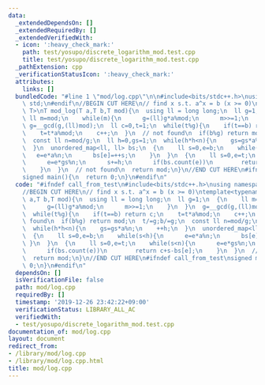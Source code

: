 ```yaml
---
data:
  _extendedDependsOn: []
  _extendedRequiredBy: []
  _extendedVerifiedWith:
  - icon: ':heavy_check_mark:'
    path: test/yosupo/discrete_logarithm_mod.test.cpp
    title: test/yosupo/discrete_logarithm_mod.test.cpp
  _pathExtension: cpp
  _verificationStatusIcon: ':heavy_check_mark:'
  attributes:
    links: []
  bundledCode: "#line 1 \"mod/log.cpp\"\n\n#include<bits/stdc++.h>\nusing namespace\
    \ std;\n#endif\n//BEGIN CUT HERE\n// find x s.t. a^x = b (x >= 0)\ntemplate<typename\
    \ T>\nT mod_log(T a,T b,T mod){\n  using ll = long long;\n  ll g=1;\n  {\n   \
    \ ll m=mod;\n    while(m){\n      g=(ll)g*a%mod;\n      m>>=1;\n    }\n  }\n \
    \ g=__gcd(g,(ll)mod);\n  ll c=0,t=1;\n  while(t%g){\n    if(t==b) return c;\n\
    \    t=t*a%mod;\n    c++;\n  }\n  // not found\n  if(b%g) return mod;\n  t/=g;b/=g;\n\
    \  const ll n=mod/g;\n  ll h=0,gs=1;\n  while(h*h<n){\n    gs=gs*a%n;\n    ++h;\n\
    \  }\n  unordered_map<ll, ll> bs;\n  {\n    ll s=0,e=b;\n    while(s<h){\n   \
    \   e=e*a%n;\n      bs[e]=++s;\n    }\n  }\n  {\n    ll s=0,e=t;\n    while(s<n){\n\
    \      e=e*gs%n;\n      s+=h;\n      if(bs.count(e))\n        return c+s-bs[e];\n\
    \    }\n  }\n  // not found\n  return mod;\n}\n//END CUT HERE\n#ifndef call_from_test\n\
    signed main(){\n  return 0;\n}\n#endif\n"
  code: "#ifndef call_from_test\n#include<bits/stdc++.h>\nusing namespace std;\n#endif\n\
    //BEGIN CUT HERE\n// find x s.t. a^x = b (x >= 0)\ntemplate<typename T>\nT mod_log(T\
    \ a,T b,T mod){\n  using ll = long long;\n  ll g=1;\n  {\n    ll m=mod;\n    while(m){\n\
    \      g=(ll)g*a%mod;\n      m>>=1;\n    }\n  }\n  g=__gcd(g,(ll)mod);\n  ll c=0,t=1;\n\
    \  while(t%g){\n    if(t==b) return c;\n    t=t*a%mod;\n    c++;\n  }\n  // not\
    \ found\n  if(b%g) return mod;\n  t/=g;b/=g;\n  const ll n=mod/g;\n  ll h=0,gs=1;\n\
    \  while(h*h<n){\n    gs=gs*a%n;\n    ++h;\n  }\n  unordered_map<ll, ll> bs;\n\
    \  {\n    ll s=0,e=b;\n    while(s<h){\n      e=e*a%n;\n      bs[e]=++s;\n   \
    \ }\n  }\n  {\n    ll s=0,e=t;\n    while(s<n){\n      e=e*gs%n;\n      s+=h;\n\
    \      if(bs.count(e))\n        return c+s-bs[e];\n    }\n  }\n  // not found\n\
    \  return mod;\n}\n//END CUT HERE\n#ifndef call_from_test\nsigned main(){\n  return\
    \ 0;\n}\n#endif\n"
  dependsOn: []
  isVerificationFile: false
  path: mod/log.cpp
  requiredBy: []
  timestamp: '2019-12-26 23:42:22+09:00'
  verificationStatus: LIBRARY_ALL_AC
  verifiedWith:
  - test/yosupo/discrete_logarithm_mod.test.cpp
documentation_of: mod/log.cpp
layout: document
redirect_from:
- /library/mod/log.cpp
- /library/mod/log.cpp.html
title: mod/log.cpp
---
```

